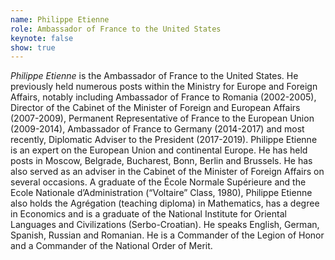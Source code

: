 ```yaml
---
name: Philippe Etienne
role: Ambassador of France to the United States
keynote: false
show: true
---
```


*Philippe Etienne* is the Ambassador of France to the United States.
He previously held numerous posts within the Ministry for Europe and Foreign Affairs, notably including Ambassador of France to Romania (2002-2005), Director of the Cabinet of the Minister of Foreign and European Affairs (2007-2009), Permanent Representative of France to the European Union (2009-2014), Ambassador of France to Germany (2014-2017) and most recently, Diplomatic Adviser to the President (2017-2019).
Philippe Etienne is an expert on the European Union and continental Europe. He has held posts in Moscow, Belgrade, Bucharest, Bonn, Berlin and Brussels. He has also served as an adviser in the Cabinet of the Minister of Foreign Affairs on several occasions.
A graduate of the École Normale Supérieure and the Ecole Nationale d’Administration (“Voltaire” Class, 1980), Philippe Etienne also holds the Agrégation (teaching diploma) in Mathematics, has a degree in Economics and is a graduate of the National Institute for Oriental Languages and Civilizations (Serbo-Croatian).
He speaks English, German, Spanish, Russian and Romanian.
He is a Commander of the Legion of Honor and a Commander of the National Order of Merit.